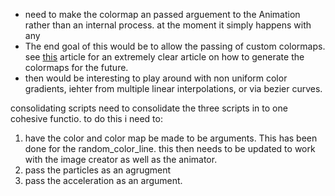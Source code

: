 - need to make the colormap an passed arguement to the Animation rather than an internal process. at the moment it simply happens with any
- The end goal of this would be to allow the passing of custom colormaps. see [this](http://bsou.io/posts/color-gradients-with-python) article for an extremely clear article on how to generate the colormaps for the future.
- then would be interesting to play around with non uniform color gradients, iehter from multiple linear interpolations, or via bezier curves.


consolidating scripts
need to consolidate the three scripts in to one cohesive functio. to do this i need to:
1. have the color and color map be made to be arguments. This has been done for the random_color_line. this then needs to be updated to work with the image creator as well as the animator.
2. pass the particles as an agrugment
3. pass the acceleration as an argument.
